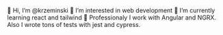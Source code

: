 👋 Hi, I’m @krzeminski
👀 I’m interested in web development 
🌱 I’m currently learning react and tailwind
🎨 Professionaly I work with Angular and NGRX. Also I wrote tons of tests with jest and cypress.

<!-- - 💞️ I’m looking to collaborate on 
- 📫 How to reach me ... -->

<!---
krzeminski/krzeminski is a ✨ special ✨ repository because its `README.md` (this file) appears on your GitHub profile.
You can click the Preview link to take a look at your changes.
--->
